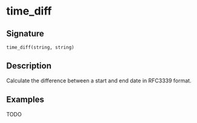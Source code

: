 # time_diff

## Signature

`time_diff(string, string)`

## Description

Calculate the difference between a start and end date in RFC3339 format.

## Examples

TODO
